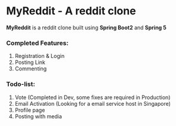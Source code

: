 # MyReddit - A reddit clone 

**MyReddit** is a reddit clone built using **Spring Boot2** and **Spring 5**

[Click here to visit MyReddit]: http://myreddit-env.y2nifjhptb.us-east-2.elasticbeanstalk.com/	"Click here to visit MyReddit"

### Completed Features:

1. Registration & Login
2. Posting Link
3. Commenting

### Todo-list:

1. Vote (Completed in Dev, some fixes are required in Production)
2. Email Activation (Looking for a email service host in Singapore)
3. Profile page
4. Posting with media